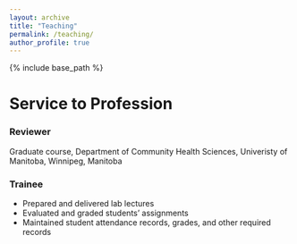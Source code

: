 ```yaml
---
layout: archive
title: "Teaching"
permalink: /teaching/
author_profile: true
---
```


{% include base_path %}

Service to Profession
=======

### Reviewer ###

Graduate course, Department of Community Health Sciences, Univeristy of Manitoba, Winnipeg, Manitoba

### Trainee ###
* Prepared and delivered lab lectures 
* Evaluated and graded students’ assignments
* Maintained student attendance records, grades, and other required records
